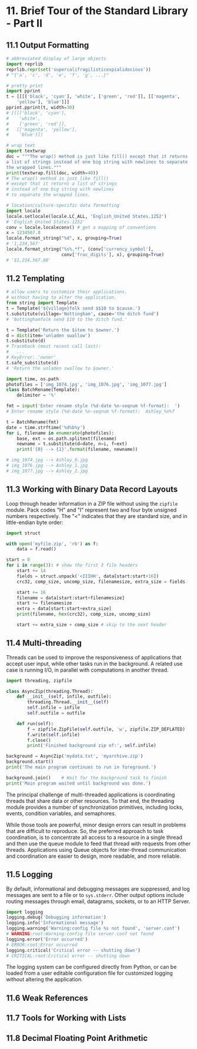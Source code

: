 # 11. Brief Tour of the Standard Library - Part II
## 11.1 Output Formatting
```py
# abbreviated display of large objects
import reprlib
reprlib.repr(set('supercalifragilisticexpialidocious'))
# "{'a', 'c', 'd', 'e', 'f', 'g', ...}"

# pretty print
import pprint
t = [[[['black', 'cyan'], 'white', ['green', 'red']], [['magenta',
    'yellow'], 'blue']]]
pprint.pprint(t, width=30)
# [[[['black', 'cyan'],
#    'white',
#    ['green', 'red']],
#   [['magenta', 'yellow'],
#    'blue']]]

# wrap text
import textwrap
doc = """The wrap() method is just like fill() except that it returns
a list of strings instead of one big string with newlines to separate
the wrapped lines."""
print(textwrap.fill(doc, width=40))
# The wrap() method is just like fill()
# except that it returns a list of strings
# instead of one big string with newlines
# to separate the wrapped lines.

# location/culture-specific data formatting
import locale
locale.setlocale(locale.LC_ALL, 'English_United States.1252')
# 'English_United States.1252'
conv = locale.localeconv() # get a mapping of conventions
x = 1234567.8
locale.format_string("%d", x, grouping=True)
# '1,234,567'
locale.format_string("%s%.*f", (conv['currency_symbol'],
                     conv['frac_digits'], x), grouping=True)
# '$1,234,567.80'
```

## 11.2 Templating
```py
# allow users to customize their applications,
# without having to alter the application.
from string import Template
t = Template('${village}folk send $$10 to $cause.')
t.substitute(village='Nottingham', cause='the ditch fund')
# 'Nottinghamfolk send $10 to the ditch fund.'

t = Template('Return the $item to $owner.')
d = dict(item='unladen swallow')
t.substitute(d)
# Traceback (most recent call last):
#   ...
# KeyError: 'owner'
t.safe_substitute(d)
# 'Return the unladen swallow to $owner.'

import time, os.path
photofiles = ['img_1074.jpg', 'img_1076.jpg', 'img_1077.jpg']
class BatchRename(Template):
    delimiter = '%'

fmt = input('Enter rename style (%d-date %n-seqnum %f-format):  ')
# Enter rename style (%d-date %n-seqnum %f-format):  Ashley_%n%f

t = BatchRename(fmt)
date = time.strftime('%d%b%y')
for i, filename in enumerate(photofiles):
    base, ext = os.path.splitext(filename)
    newname = t.substitute(d=date, n=i, f=ext)
    print('{0} --> {1}'.format(filename, newname))

# img_1074.jpg --> Ashley_0.jpg
# img_1076.jpg --> Ashley_1.jpg
# img_1077.jpg --> Ashley_2.jpg
```

## 11.3 Working with Binary Data Record Layouts
Loop through header information in a ZIP file without using the `zipfile` module. Pack codes "H" and "I" represent two and four byte unsigned numbers respectively. The "<" indicates that they are standard size, and in little-endian byte order:
```py
import struct

with open('myfile.zip', 'rb') as f:
    data = f.read()

start = 0
for i in range(3): # show the first 3 file headers
    start += 14
    fields = struct.unpack('<IIIHH', data[start:start+16])
    crc32, comp_size, uncomp_size, filenamesize, extra_size = fields

    start += 16
    filename = data[start:start+filenamesize]
    start += filenamesize
    extra = data[start:start+extra_size]
    print(filename, hex(crc32), comp_size, uncomp_size)

    start += extra_size + comp_size # skip to the next header
```

## 11.4 Multi-threading
Threads can be used to improve the responsiveness of applications that accept user input, while other tasks run in the background. A related use case is running I/O, in parallel with computations in another thread.
```py
import threading, zipfile

class AsyncZip(threading.Thread):
    def __init__(self, infile, outfile):
        threading.Thread.__init__(self)
        self.infile = infile
        self.outfile = outfile

    def run(self):
        f = zipfile.ZipFile(self.outfile, 'w', zipfile.ZIP_DEFLATED)
        f.write(self.infile)
        f.close()
        print('Finished background zip of:', self.infile)

background = AsyncZip('mydata.txt', 'myarchive.zip')
background.start()
print('The main program continues to run in foreground.')

background.join()    # Wait for the background task to finish
print('Main program waited until background was done.')

```

The principal challenge of multi-threaded applications is coordinating threads that share data or other resources. To that end, the threading module provides a number of synchronization primitives, including locks, events, condition variables, and semaphores.

While those tools are powerful, minor design errors can result in problems that are difficult to reproduce. So, the preferred approach to task coordination, is to concentrate all access to a resource in a single thread and then use the queue module to feed that thread with requests from other threads. Applications using Queue objects for inter-thread communication and coordination are easier to design, more readable, and more reliable.

## 11.5 Logging
By default, informational and debugging messages are suppressed, and log messages are sent to a file or to `sys.stderr`. Other output options include routing messages through email, datagrams, sockets, or to an HTTP Server.
```py
import logging
logging.debug('Debugging information')
logging.info('Informational message')
logging.warning('Warning:config file %s not found', 'server.conf')
# WARNING:root:Warning:config file server.conf not found
logging.error('Error occurred')
# ERROR:root:Error occurred
logging.critical('Critical error -- shutting down')
# CRITICAL:root:Critical error -- shutting down
```

The logging system can be configured directly from Python, or can be loaded from a user editable configuration file for customized logging without altering the application.

## 11.6 Weak References




## 11.7 Tools for Working with Lists




## 11.8 Decimal Floating Point Arithmetic